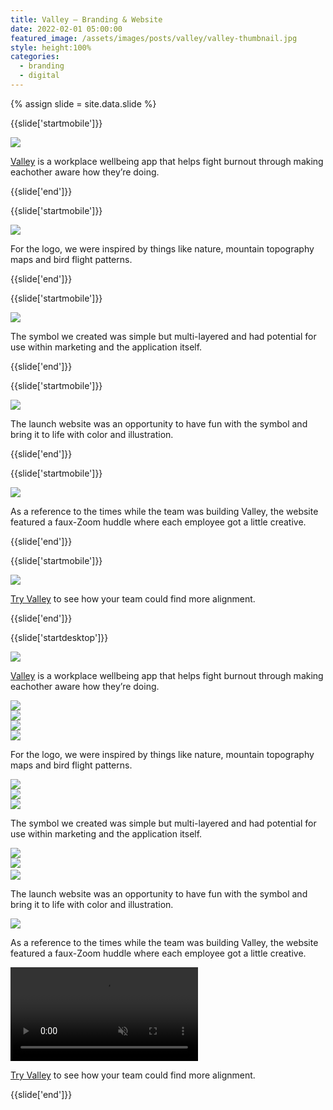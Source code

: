 ```yaml
---
title: Valley — Branding & Website
date: 2022-02-01 05:00:00
featured_image: /assets/images/posts/valley/valley-thumbnail.jpg
style: height:100%
categories:
  - branding
  - digital
---
```


{% assign slide = site.data.slide %}

{{slide['startmobile']}}

<div><img class='full-height' src='{{ site.url }}/assets/images/posts/valley/valley-mobile-1.png' /></div>

<p class="bg-dark"><a href="https://www.valley.app/">Valley</a> is a workplace wellbeing app that helps fight burnout through making eachother aware how they’re doing.</p>

{{slide['end']}}

{{slide['startmobile']}}

<div><img class='full-height' src='{{ site.url }}/assets/images/posts/valley/valley-mobile-2.png' /></div>

<p class="bg-dark">For the logo, we were inspired by things like nature, mountain topography maps and bird flight patterns.</p>

{{slide['end']}}

{{slide['startmobile']}}

<div><img class='full-height' src='{{ site.url }}/assets/images/posts/valley/valley-mobile-3.png' /></div>

<p class="bg-dark">The symbol we created was simple but multi-layered and had potential for use within marketing and the application itself.</p>

{{slide['end']}}

{{slide['startmobile']}}

<div><img class='full-height' src='{{ site.url }}/assets/images/posts/valley/valley-mobile-4.png' /></div>

<p class="bg-dark">The launch website was an opportunity to have fun with the symbol and bring it to life with color and illustration.</p>

{{slide['end']}}

{{slide['startmobile']}}

<div><img class='full-height' src='{{ site.url }}/assets/images/posts/valley/valley-mobile-5.png' /></div>

<p class="bg">As a reference to the times while the team was building Valley, the website featured a faux-Zoom huddle where each employee got a little creative.</p>

{{slide['end']}}

{{slide['startmobile']}}

<div><img class='full-height' src='{{ site.url }}/assets/images/posts/valley/valley-mobile-6.png' /></div>

<p class="bg-dark"><a href="https://www.valley.app/">Try Valley</a> to see how your team could find more alignment.</p>

{{slide['end']}}

{{slide['startdesktop']}}

<div><img class='full-width' src='{{ site.url }}/assets/images/posts/valley/valley-1.jpg'></div>

<a href="https://www.valley.app/">Valley</a> is a workplace wellbeing app that helps fight burnout through making eachother aware how they’re doing.

<div class="row">
  <div><img src="{{ site.url }}/assets/images/posts/valley/valley-2.jpg"></div>
  <div><img src="{{ site.url }}/assets/images/posts/valley/valley-3.jpg"></div>
</div>
<div class="row">
  <div><img src="{{ site.url }}/assets/images/posts/valley/valley-4.jpg"></div>
  <div><img src="{{ site.url }}/assets/images/posts/valley/valley-5.jpg"></div>
</div>

For the logo, we were inspired by things like nature, mountain topography maps and bird flight patterns.

<div class="image-grid" style="
  grid-template-columns: 7fr 4fr;
  grid-template-rows: 1fr 1fr;
">
  <div style="grid-column: 1/2; grid-row: 1/3"><img src="{{ site.url }}/assets/images/posts/valley/valley-6.jpg"></div>
  <div style="grid-column: 2/3; grid-row: 1/2"><img src="{{ site.url }}/assets/images/posts/valley/valley-7.jpg"></div>
  <div style="grid-column: 2/3; grid-row: 2/3"><img src="{{ site.url }}/assets/images/posts/valley/valley-8.jpg"></div>
</div>

The symbol we created was simple but multi-layered and had potential for use within marketing and the application itself.

<div class="row" style="margin-bottom: 3px">
  <div><img src="{{ site.url }}/assets/images/posts/valley/valley-9.jpg"></div>
  <div><img src="{{ site.url }}/assets/images/posts/valley/valley-10.jpg"></div>
</div>
<div><img src="{{ site.url }}/assets/images/posts/valley/valley-11.jpg"></div>

The launch website was an opportunity to have fun with the symbol and bring it to life with color and illustration.

<div><img src="{{ site.url }}/assets/images/posts/valley/valley-site.gif"></div>

As a reference to the times while the team was building Valley, the website featured a faux-Zoom huddle where each employee got a little creative.

<div>
  <video muted autoplay loop>
    <source type="video/mp4" src="{{ site.url }}/assets/images/posts/valley/valley-zoom.mp4">
  </video>
</div>

[Try Valley](https://www.valley.app/) to see how your team could find more alignment.

{{slide['end']}}